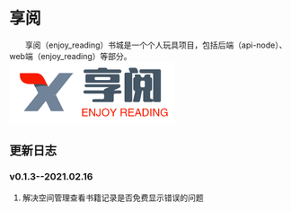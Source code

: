 # 享阅

&emsp;&emsp;享阅（enjoy_reading）书城是一个个人玩具项目，包括后端（api-node）、web端（enjoy_reading）等部分。
![logo](./src/assets/logo.png)

## 更新日志
### v0.1.3--2021.02.16
1. 解决空间管理查看书籍记录是否免费显示错误的问题
